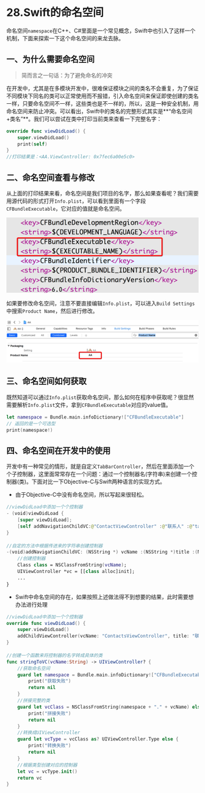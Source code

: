 # 28.Swift的命名空间

命名空间`namespace`在C++、C#里面是一个常见概念，Swift中也引入了这样一个机制，下面来探索一下这个命名空间的来龙去脉。

## 一、为什么需要命名空间

> 简而言之一句话：为了避免命名的冲突

在开发中，尤其是在多模块开发中，很难保证模块之间的类名不会重复，为了保证不同模块下同名的类可以正常使用而不报错，引入命名空间来保证即使创建的类名一样，只要命名空间不一样，这些类也是不一样的，所以，这是一种安全机制，用命名空间来防止冲突。可以看出，Swift中的类名的完整形式其实是**“命名空间+类名”**。我们可以尝试在类中打印当前类来查看一下完整名字：

```swift
override func viewDidLoad() {
    super.viewDidLoad()
    print(self)
}
//打印结果是：<AA.ViewController: 0x7fec6a00e5c0>
```

## 二、命名空间查看与修改

从上面的打印结果来看，命名空间是我们项目的名字，那么如果查看呢？我们需要用源代码的形式打开`Info.plist`，可以看到里面有一个字段`CFBundleExecutable`，它对应的值就是命名空间。

![img](./images/735757-309e7e10a2376d6b.png)


如果要修改命名空间，注意不要直接编辑`Info.plist`，可以进入`Build Settings`中搜索`Product Name`，然后进行修改。

![img](./images/735757-bbbddda4c7e4bbf8.png)


## 三、命名空间如何获取

既然知道可以通过`Info.plist`获取命名空间，那么如何在程序中获取呢？很显然需要解析`Info.plist`文件，拿到`CFBundleExecutable`对应的value值。

```swift
let namespace = Bundle.main.infoDictionary!["CFBundleExecutable"]
// 返回的是一个可选型      
print(namespace!)
```

## 四、命名空间在开发中的使用

开发中有一种常见的情形，就是自定义`TabBarController`，然后在里面添加一个个子控制器，这里面常常存在一个问题：通过一个控制器名(字符串)来创建一个控制器(类)。下面对比一下Objective-C与Swift两种语言的实现方式。

- 由于Objective-C中没有命名空间，所以写起来很轻松。

```swift
//viewDidLoad中添加一个个控制器
- (void)viewDidLoad {
    [super viewDidLoad];
    [self addNavigationChildVC:@"ContactViewController" :@"联系人" :@"tabbar_contacts" :@"tabbar_contactsHL"];
}

//自定的方法中根据传进来的字符串创建控制器
-(void)addNavigationChildVC: (NSString *) vcName :(NSString *)title :(NSString *)nomalImageName :(NSString *)selectedImageName {
    //创建控制器
    Class class = NSClassFromString(vcName);
    UIViewController *vc = [[class alloc]init];
    ...
}
```

- Swift中命名空间的存在，如果按照上述做法得不到想要的结果，此时需要想办法进行处理

```swift
//viewDidLoad中添加一个个控制器
override func viewDidLoad() {
    super.viewDidLoad()
    addChildViewController(vcName: "ContactsViewController", title: "联系人", image: "tabbar_contacts", selectedImage: "tabbar_contactsHL")
}

//创建一个函数来将控制器的名字转成具体的类
func stringToVC(vcName:String) -> UIViewController? {
    //获取命名空间
    guard let namespace = Bundle.main.infoDictionary!["CFBundleExecutable"] as? String else {
        print("获取失败")
        return nil
    }        
    //拼接完整的类
    guard let vcClass = NSClassFromString(namespace + "." + vcName) else {
        print("拼接失败")
        return nil
    }   
    //转换成UIViewController
    guard let vcType = vcClass as? UIViewController.Type else {
        print("转换失败")
        return nil
    }  
    //根据类型创建对应的控制器
    let vc = vcType.init()
    return vc
}
```

